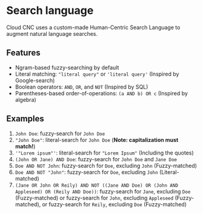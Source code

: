 # Search language
Cloud CNC uses a custom-made <SourceLink path="packages/search">Human-Centric Search Language</SourceLink>
to augment natural language searches.

## Features
* Ngram-based fuzzy-searching by default
* Literal matching: `"literal query"` or `'literal query'` (Inspired by Google-search)
* Boolean operators: `AND`, `OR`, and `NOT` (Inspired by SQL)
* Parentheses-based order-of-operations: `(a AND b) OR c` (Inspired by algebra)

## Examples
1. `John Doe`: fuzzy-search for `John Doe`
2. `"John Doe"`: literal-search for `John Doe` (**Note: capitalization must match!**)
3. `'"Lorem ipsum"'`: literal-search for `"Lorem Ipsum"` (Including the quotes)
4. `(John OR Jane) AND Doe`: fuzzy-search for `John Doe` and `Jane Doe`
5. `Doe AND NOT John`: fuzzy-search for `Doe`, excluding `John` (Fuzzy-matched)
6. `Doe AND NOT "John"`: fuzzy-search for `Doe`, excluding `John` (Literal-matched)
7. `(Jane OR John OR Reily) AND NOT ((Jane AND Doe) OR (John AND Appleseed) OR (Reily AND Doe))`: fuzzy-search for `Jane`, excluding `Doe` (Fuzzy-matched) or fuzzy-search for `John`, excluding `Appleseed` (Fuzzy-matched), or fuzzy-search for `Reily`, excluding `Doe` (Fuzzy-matched)